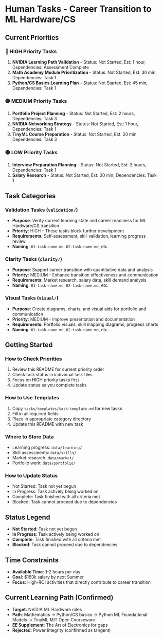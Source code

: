 # Human Tasks - Career Transition to ML Hardware/CS

## Current Priorities

### 🔴 HIGH Priority Tasks
1. **NVIDIA Learning Path Validation** - Status: Not Started, Est: 1 hour, Dependencies: Assessment Complete
2. **Math Academy Module Prioritization** - Status: Not Started, Est: 30 min, Dependencies: Task 1
3. **Python/CS Basics Learning Plan** - Status: Not Started, Est: 45 min, Dependencies: Task 1

### 🟡 MEDIUM Priority Tasks
1. **Portfolio Project Planning** - Status: Not Started, Est: 2 hours, Dependencies: Task 3
2. **NVIDIA Networking Strategy** - Status: Not Started, Est: 1 hour, Dependencies: Task 1
3. **TinyML Course Preparation** - Status: Not Started, Est: 30 min, Dependencies: Task 3

### 🟢 LOW Priority Tasks
1. **Interview Preparation Planning** - Status: Not Started, Est: 2 hours, Dependencies: Task 1
2. **Salary Research** - Status: Not Started, Est: 30 min, Dependencies: Task 1

## Task Categories

### Validation Tasks (`validation/`)
- **Purpose**: Verify current learning state and career readiness for ML Hardware/CS transition
- **Priority**: HIGH - These tasks block further development
- **Requirements**: Self-assessment, skill validation, learning progress review
- **Naming**: `01-task-name.md`, `02-task-name.md`, etc.

### Clarity Tasks (`clarity/`)
- **Purpose**: Support career transition with quantitative data and analysis
- **Priority**: MEDIUM - Enhance transition effectiveness and communication
- **Requirements**: Market research, salary data, skill demand analysis
- **Naming**: `01-task-name.md`, `02-task-name.md`, etc.

### Visual Tasks (`visual/`)
- **Purpose**: Create diagrams, charts, and visual aids for portfolio and communication
- **Priority**: MEDIUM - Improve presentation and documentation
- **Requirements**: Portfolio visuals, skill mapping diagrams, progress charts
- **Naming**: `01-task-name.md`, `02-task-name.md`, etc.

## Getting Started

### How to Check Priorities
1. Review this README for current priority order
2. Check task status in individual task files
3. Focus on HIGH priority tasks first
4. Update status as you complete tasks

### How to Use Templates
1. Copy `tasks/templates/task-template.md` for new tasks
2. Fill in all required fields
3. Place in appropriate category directory
4. Update this README with new task

### Where to Store Data
- Learning progress: `data/learning/`
- Skill assessments: `data/skills/`
- Market research: `data/market/`
- Portfolio work: `data/portfolio/`

### How to Update Status
- Not Started: Task not yet begun
- In Progress: Task actively being worked on
- Complete: Task finished with all criteria met
- Blocked: Task cannot proceed due to dependencies

## Status Legend
- **Not Started**: Task not yet begun
- **In Progress**: Task actively being worked on
- **Complete**: Task finished with all criteria met
- **Blocked**: Task cannot proceed due to dependencies

## Time Constraints
- **Available Time**: 1-2 hours per day
- **Goal**: $160k salary by next Summer
- **Focus**: High-ROI activities that directly contribute to career transition

## Current Learning Path (Confirmed)
- **Target**: NVIDIA ML Hardware roles
- **Path**: Mathematics → Python/CS basics → Python ML Foundational Models → TinyML MIT Open Courseware
- **EE Supplement**: The Art of Electronics for gaps
- **Rejected**: Power Integrity (confirmed as tangent) 